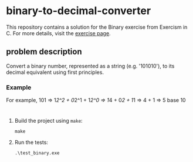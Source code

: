 # binary-to-decimal-converter

This repository contains a solution for the Binary exercise from Exercism in C.
For more details, visit the [exercise page](https://exercism.org/tracks/c/exercises/binary/).

## problem description

Convert a binary number, represented as a string (e.g. '101010'), to its decimal equivalent using first principles.

### Example

For example, 101 => 1*2^2 + 0*2^1 + 1*2^0 => 1*4 + 0*2 + 1*1 => 4 + 1 => 5 base 10

#

1. Build the project using `make`:
    ```
    make
    ```

2. Run the tests:
    ```
    .\test_binary.exe
    ```